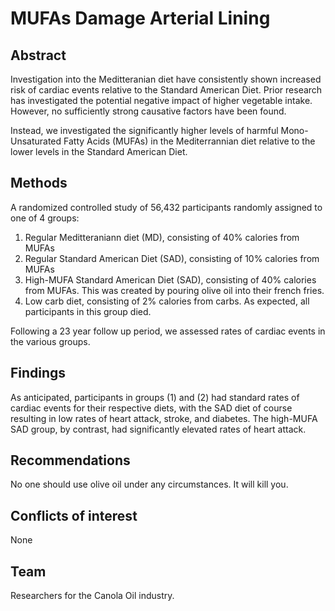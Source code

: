 # MUFAs Damage Arterial Lining

## Abstract

Investigation into the Meditteranian diet have consistently shown
increased risk of cardiac events relative to the Standard American
Diet. Prior research has investigated the potential negative impact of
higher vegetable intake. However, no sufficiently strong causative
factors have been found.

Instead, we investigated the significantly higher levels of harmful
Mono-Unsaturated Fatty Acids (MUFAs) in the Mediterrannian diet
relative to the lower levels in the Standard American Diet.

## Methods

A randomized controlled study of 56,432 participants randomly assigned
to one of 4 groups:

1. Regular Meditteraniann diet (MD), consisting of 40% calories from
   MUFAs
2. Regular Standard American Diet (SAD), consisting of 10% calories
   from MUFAs
3. High-MUFA Standard American Diet (SAD), consisting of 40% calories
   from MUFAs. This was created by pouring olive oil into their french
   fries.
4. Low carb diet, consisting of 2% calories from carbs. As expected,
   all participants in this group died.

Following a 23 year follow up period, we assessed rates of cardiac
events in the various groups.

## Findings

As anticipated, participants in groups (1) and (2) had standard rates
of cardiac events for their respective diets, with the SAD diet of
course resulting in low rates of heart attack, stroke, and
diabetes. The high-MUFA SAD group, by contrast, had significantly
elevated rates of heart attack.

## Recommendations

No one should use olive oil under any circumstances. It will kill you.

## Conflicts of interest

None

## Team

Researchers for the Canola Oil industry.
